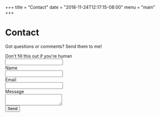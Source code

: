+++
title = "Contact"
date = "2018-11-24T12:17:15-08:00"
menu = "main"
+++
<h1 class="title">Contact</h1>

<p>Got questions or comments? Send them to me!</p>

<form name="contact" action="/contact-success" method="POST" netlify-honeypot="pooh" netlify>
    <div class="field hidden">
        <label class="label" for="pooh">Don't fill this out if you're human</label>
        <div class="control">
            <input class="input" id="pooh" name="pooh"/>
        </div>
    </div>
    <div class="field">
        <label class="label" for="name">Name</label>
        <div class="control">
            <input class="input" id="name" name="name" autocomplete="name" type="text"/>
        </div>
    </div>
    <div class="field">
        <label class="label" for="email">Email</label>
        <div class="control">
            <input class="input" id="email" name="email" autocomplete="email" type="email"/>
        </div>
    </div>
    <div class="field">
        <label class="label" for="message">Message</label>
        <div class="control">
            <textarea class="textarea" id="message" name="message"></textarea>
        </div>
    </div>
    <div class="field">
        <div class="control">
            <button class="button is-link is-pulled-right" type="submit">Send</button>
        </div>
    </div>
</form>
